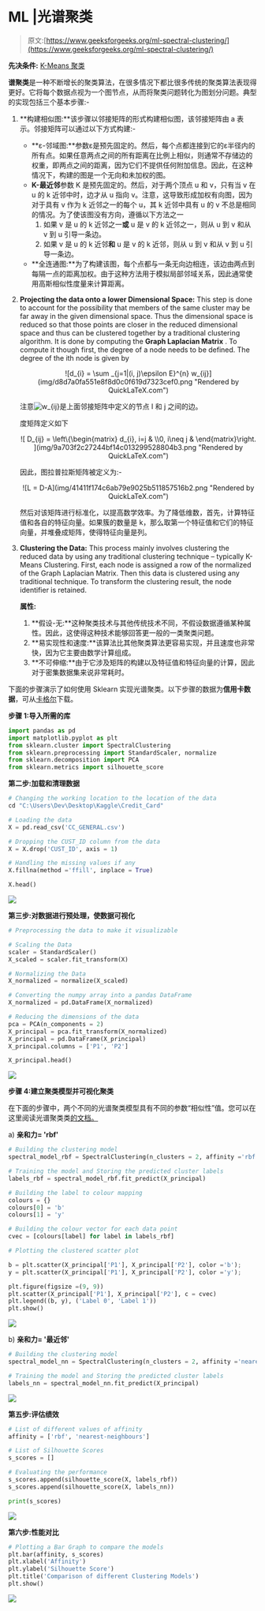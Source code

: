 # ML |光谱聚类

> 原文:[https://www.geeksforgeeks.org/ml-spectral-clustering/](https://www.geeksforgeeks.org/ml-spectral-clustering/)

**先决条件:** [K-Means 聚类](https://www.geeksforgeeks.org/k-means-clustering-introduction/)

**谱聚类**是一种不断增长的聚类算法，在很多情况下都比很多传统的聚类算法表现得更好。它将每个数据点视为一个图节点，从而将聚类问题转化为图划分问题。典型的实现包括三个基本步骤:-

1.  **构建相似图:**该步骤以邻接矩阵的形式构建相似图，该邻接矩阵由 a 表示。邻接矩阵可以通过以下方式构建:-
    *   **ε-邻域图:**参数ε是预先固定的。然后，每个点都连接到它的ε半径内的所有点。如果任意两点之间的所有距离在比例上相似，则通常不存储边的权重，即两点之间的距离，因为它们不提供任何附加信息。因此，在这种情况下，构建的图是一个无向和未加权的图。
    *   **K-最近邻**参数 K 是预先固定的。然后，对于两个顶点 u 和 v，只有当 v 在 u 的 k 近邻中时，边才从 u 指向 v。注意，这导致形成加权有向图，因为对于具有 v 作为 k 近邻之一的每个 u，其 k 近邻中具有 u 的 v 不总是相同的情况。为了使该图没有方向，遵循以下方法之一
        1.  如果 v 是 u 的 k 近邻之一**或** u 是 v 的 k 近邻之一，则从 u 到 v 和从 v 到 u 引导一条边。
        2.  如果 v 是 u 的 k 近邻**和** u 是 v 的 k 近邻，则从 u 到 v 和从 v 到 u 引导一条边。
    *   **全连通图:**为了构建该图，每个点都与一条无向边相连，该边由两点到每隔一点的距离加权。由于这种方法用于模拟局部邻域关系，因此通常使用高斯相似性度量来计算距离。
2.  **Projecting the data onto a lower Dimensional Space:** This step is done to account for the possibility that members of the same cluster may be far away in the given dimensional space. Thus the dimensional space is reduced so that those points are closer in the reduced dimensional space and thus can be clustered together by a traditional clustering algorithm. It is done by computing the **Graph Laplacian Matrix** . To compute it though first, the degree of a node needs to be defined. The degree of the ith node is given by

    <center>![d_{i} = \sum _{j=1|(i, j)\epsilon E}^{n} w_{ij}](img/d8d7a0fa551e8f8d0c0f619d7323cef0.png "Rendered by QuickLaTeX.com")</center>

    注意![w_{ij}](img/9ac6cb8b534f9ead19446210c06bdec9.png "Rendered by QuickLaTeX.com")是上面邻接矩阵中定义的节点 I 和 j 之间的边。

    度矩阵定义如下

    <center>![ D_{ij} = \left\{\begin{matrix} d_{i}, i=j & \\0, i\neq j   &  \end{matrix}\right. ](img/9a703f2c27244bf14c013299528804b3.png "Rendered by QuickLaTeX.com")</center>

    因此，图拉普拉斯矩阵被定义为:-

    <center>![L = D-A](img/41411f174c6ab79e9025b511857516b2.png "Rendered by QuickLaTeX.com")</center>

    然后对该矩阵进行标准化，以提高数学效率。为了降低维数，首先，计算特征值和各自的特征向量。如果簇的数量是 k，那么取第一个特征值和它们的特征向量，并堆叠成矩阵，使得特征向量是列。

3.  **Clustering the Data:** This process mainly involves clustering the reduced data by using any traditional clustering technique – typically K-Means Clustering. First, each node is assigned a row of the normalized of the Graph Laplacian Matrix. Then this data is clustered using any traditional technique. To transform the clustering result, the node identifier is retained.

    **属性:**

    1.  **假设-无:**这种聚类技术与其他传统技术不同，不假设数据遵循某种属性。因此，这使得这种技术能够回答更一般的一类聚类问题。
    2.  **易实现性和速度:**该算法比其他聚类算法更容易实现，并且速度也非常快，因为它主要由数学计算组成。
    3.  **不可伸缩:**由于它涉及矩阵的构建以及特征值和特征向量的计算，因此对于密集数据集来说非常耗时。

下面的步骤演示了如何使用 Sklearn 实现光谱聚类。以下步骤的数据为**信用卡数据**，可从[卡格尔](https://www.kaggle.com/arjunbhasin2013/ccdata)下载。

**步骤 1:导入所需的库**

```py
import pandas as pd
import matplotlib.pyplot as plt
from sklearn.cluster import SpectralClustering
from sklearn.preprocessing import StandardScaler, normalize
from sklearn.decomposition import PCA
from sklearn.metrics import silhouette_score
```

**第二步:加载和清理数据**

```py
# Changing the working location to the location of the data
cd "C:\Users\Dev\Desktop\Kaggle\Credit_Card"

# Loading the data
X = pd.read_csv('CC_GENERAL.csv')

# Dropping the CUST_ID column from the data
X = X.drop('CUST_ID', axis = 1)

# Handling the missing values if any
X.fillna(method ='ffill', inplace = True)

X.head()
```

![](img/e9e9224feb33213fe71dd514f4da2364.png)

**第三步:对数据进行预处理，使数据可视化**

```py
# Preprocessing the data to make it visualizable

# Scaling the Data
scaler = StandardScaler()
X_scaled = scaler.fit_transform(X)

# Normalizing the Data
X_normalized = normalize(X_scaled)

# Converting the numpy array into a pandas DataFrame
X_normalized = pd.DataFrame(X_normalized)

# Reducing the dimensions of the data
pca = PCA(n_components = 2)
X_principal = pca.fit_transform(X_normalized)
X_principal = pd.DataFrame(X_principal)
X_principal.columns = ['P1', 'P2']

X_principal.head()
```

![](img/0be7e103d1a5973f3d4b338dd204abfc.png)

**步骤 4:建立聚类模型并可视化聚类**

在下面的步骤中，两个不同的光谱聚类模型具有不同的参数“相似性”值。您可以在这里阅读光谱聚类类[的文档。](https://scikit-learn.org/stable/modules/generated/sklearn.metrics.silhouette_score.html)

a) **亲和力= 'rbf'**

```py
# Building the clustering model
spectral_model_rbf = SpectralClustering(n_clusters = 2, affinity ='rbf')

# Training the model and Storing the predicted cluster labels
labels_rbf = spectral_model_rbf.fit_predict(X_principal)
```

```py
# Building the label to colour mapping
colours = {}
colours[0] = 'b'
colours[1] = 'y'

# Building the colour vector for each data point
cvec = [colours[label] for label in labels_rbf]

# Plotting the clustered scatter plot

b = plt.scatter(X_principal['P1'], X_principal['P2'], color ='b');
y = plt.scatter(X_principal['P1'], X_principal['P2'], color ='y');

plt.figure(figsize =(9, 9))
plt.scatter(X_principal['P1'], X_principal['P2'], c = cvec)
plt.legend((b, y), ('Label 0', 'Label 1'))
plt.show()
```

![](img/cf10480d3504c618d7ab04d2b62b451f.png)

b) **亲和力= '最近邻'**

```py
# Building the clustering model
spectral_model_nn = SpectralClustering(n_clusters = 2, affinity ='nearest_neighbors')

# Training the model and Storing the predicted cluster labels
labels_nn = spectral_model_nn.fit_predict(X_principal)
```

![](img/e81335700cea1c67b5450d66b9ea13e0.png)

**第五步:评估绩效**

```py
# List of different values of affinity
affinity = ['rbf', 'nearest-neighbours']

# List of Silhouette Scores
s_scores = []

# Evaluating the performance
s_scores.append(silhouette_score(X, labels_rbf))
s_scores.append(silhouette_score(X, labels_nn))

print(s_scores)
```

![](img/54b2b000c4903df1bc6fa1e02905dda0.png)

**第六步:性能对比**

```py
# Plotting a Bar Graph to compare the models
plt.bar(affinity, s_scores)
plt.xlabel('Affinity')
plt.ylabel('Silhouette Score')
plt.title('Comparison of different Clustering Models')
plt.show()
```

![](img/52c30ea6e4d549c93b9c44b4075e931c.png)